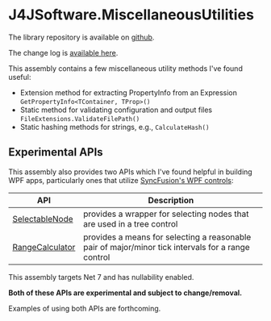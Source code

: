 # J4JSoftware.MiscellaneousUtilities

The library repository is available on [github](https://github.com/markolbert/ProgrammingUtilities/blob/master/docs/miscutils/miscutils.md).

The change log is [available here](changes.md).

This assembly contains a few miscellaneous utility methods I've found useful:

- Extension method for extracting PropertyInfo from an Expression `GetPropertyInfo<TContainer, TProp>()`
- Static method for validating configuration and output files `FileExtensions.ValidateFilePath()`
- Static hashing methods for strings, e.g., `CalculateHash()`

## Experimental APIs

This assembly also provides two APIs which I've found helpful in building WPF apps, particularly ones that utilize [SyncFusion's WPF controls](https://www.syncfusion.com/wpf-controls):

| API | Description |
|-----|-------------|
|[SelectableNode](selectable/intro.md)|provides a wrapper for selecting nodes that are used in a tree control|
|[RangeCalculator](range-tick/intro.md)|provides a means for selecting a reasonable pair of major/minor tick intervals for a range control|

This assembly targets Net 7 and has nullability enabled.

**Both of these APIs are experimental and subject to change/removal.**

Examples of using both APIs are forthcoming.
